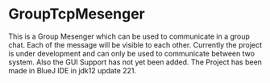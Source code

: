 # GroupTcpMesenger
This is a Group Mesenger which can be used to communicate in a group chat.
Each of the message will be visible to each other.
Currently the project is under development and can only be used to communicate
between two system. Also the GUI Support has not yet been added.
The Project has been made in BlueJ IDE in jdk12 update 221.